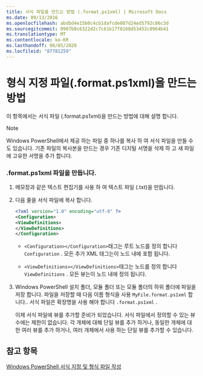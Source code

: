 ```yaml
---
title: 서식 파일을 만드는 방법 (.format.ps1xml) | Microsoft Docs
ms.date: 09/13/2016
ms.openlocfilehash: abdbd4e15b0c4cb1dafcde087d24ed5792c86c3d
ms.sourcegitcommit: 0907b8c6322d2c7c61b17f8168d53452c8964b41
ms.translationtype: MT
ms.contentlocale: ko-KR
ms.lasthandoff: 08/05/2020
ms.locfileid: "87781259"
---
```

# <a name="how-to-create-a-formatting-file-formatps1xml"></a>형식 지정 파일(.format.ps1xml)을 만드는 방법

이 항목에서는 서식 파일 (.format.ps1xml)을 만드는 방법에 대해 설명 합니다.

> [!NOTE]
> Windows PowerShell에서 제공 하는 파일 중 하나를 복사 하 여 서식 파일을 만들 수도 있습니다. 기존 파일의 복사본을 만드는 경우 기존 디지털 서명을 삭제 하 고 새 파일에 고유한 서명을 추가 합니다.

### <a name="to-create-a-formatps1xml-file"></a>.format.ps1xml 파일을 만듭니다.

1. 메모장과 같은 텍스트 편집기를 사용 하 여 텍스트 파일 (.txt)을 만듭니다.

2. 다음 줄을 서식 파일에 복사 합니다.

   ```xml
   <?xml version="1.0" encoding="utf-8" ?>
   <Configuration>
   <ViewDefinitions>
   </ViewDefinitions>
   </Configuration>
   ```

   - `<Configuration></Configuration>`태그는 루트 노드를 정의 합니다 `Configuration` . 모든 추가 XML 태그는이 노드 내에 포함 됩니다.

   - `<ViewDefinitions></ViewDefinitions>`태그는 노드를 정의 합니다 `ViewDefinitions` . 모든 뷰는이 노드 내에 정의 됩니다.

3. Windows PowerShell 설치 폴더, 모듈 폴더 또는 모듈 폴더의 하위 폴더에 파일을 저장 합니다. 파일을 저장할 때 다음 이름 형식을 사용 `MyFile.format.ps1xml` 합니다.. 서식 파일은 확장명을 사용 해야 합니다 `.format.ps1xml` .

   이제 서식 파일에 뷰를 추가할 준비가 되었습니다. 서식 파일에서 정의할 수 있는 뷰 수에는 제한이 없습니다. 각 개체에 대해 단일 뷰를 추가 하거나, 동일한 개체에 대 한 여러 뷰를 추가 하거나, 여러 개체에서 사용 하는 단일 뷰를 추가할 수 있습니다.

## <a name="see-also"></a>참고 항목

[Windows PowerShell 서식 지정 및 형식 파일 작성](./writing-a-powershell-formatting-file.md)
